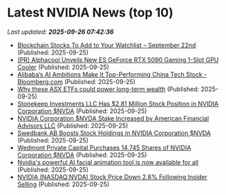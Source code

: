 # Latest NVIDIA News (top 10)
_Last updated: **2025-09-26 07:42:36**_

- [Blockchain Stocks To Add to Your Watchlist – September 22nd](https://www.etfdailynews.com/2025/09/25/blockchain-stocks-to-add-to-your-watchlist-september-22nd/) (Published: 2025-09-25)
- [(PR) Alphacool Unveils New ES GeForce RTX 5090 Gaming 1-Slot GPU Cooler](https://www.techpowerup.com/341322/alphacool-unveils-new-es-geforce-rtx-5090-gaming-1-slot-gpu-cooler) (Published: 2025-09-25)
- [Alibaba’s AI Ambitions Make It Top-Performing China Tech Stock - Bloomberg.com](https://slashdot.org/firehose.pl?op=view&amp;id=179527154) (Published: 2025-09-25)
- [Why these ASX ETFs could power long-term wealth](https://www.fool.com.au/2025/09/25/why-these-asx-etfs-could-power-long-term-wealth/) (Published: 2025-09-25)
- [Stonekeep Investments LLC Has $2.81 Million Stock Position in NVIDIA Corporation $NVDA](https://www.etfdailynews.com/2025/09/25/stonekeep-investments-llc-has-2-81-million-stock-position-in-nvidia-corporation-nvda/) (Published: 2025-09-25)
- [NVIDIA Corporation $NVDA Stake Increased by American Financial Advisors LLC](https://www.etfdailynews.com/2025/09/25/nvidia-corporation-nvda-stake-increased-by-american-financial-advisors-llc/) (Published: 2025-09-25)
- [Swedbank AB Boosts Stock Holdings in NVIDIA Corporation $NVDA](https://www.etfdailynews.com/2025/09/25/swedbank-ab-boosts-stock-holdings-in-nvidia-corporation-nvda/) (Published: 2025-09-25)
- [Wedmont Private Capital Purchases 14,745 Shares of NVIDIA Corporation $NVDA](https://www.etfdailynews.com/2025/09/25/wedmont-private-capital-purchases-14745-shares-of-nvidia-corporation-nvda/) (Published: 2025-09-25)
- [Nvidia's powerful AI facial animation tool is now available for all](https://www.creativebloq.com/3d/nvidias-powerful-ai-facial-animation-tool-is-now-available-for-all) (Published: 2025-09-25)
- [NVIDIA (NASDAQ:NVDA) Stock Price Down 2.8% Following Insider Selling](https://www.etfdailynews.com/2025/09/25/nvidia-nasdaqnvda-stock-price-down-2-8-following-insider-selling/) (Published: 2025-09-25)
